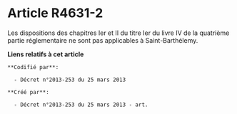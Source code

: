 # Article R4631-2

Les dispositions des chapitres Ier et II du titre Ier du livre IV de la quatrième partie réglementaire ne sont pas
applicables à Saint-Barthélemy.

**Liens relatifs à cet article**

	**Codifié par**:

	  - Décret n°2013-253 du 25 mars 2013

	**Créé par**:

	  - Décret n°2013-253 du 25 mars 2013 - art.
